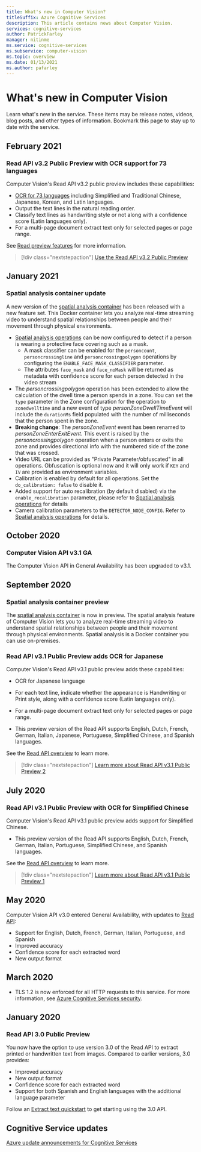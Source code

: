 ```yaml
---
title: What's new in Computer Vision?
titleSuffix: Azure Cognitive Services
description: This article contains news about Computer Vision.
services: cognitive-services
author: PatrickFarley
manager: nitinme
ms.service: cognitive-services
ms.subservice: computer-vision
ms.topic: overview
ms.date: 01/13/2021
ms.author: pafarley
---
```


# What's new in Computer Vision

Learn what's new in the service. These items may be release notes, videos, blog posts, and other types of information. Bookmark this page to stay up to date with the service.

## February 2021

### Read API v3.2 Public Preview with OCR support for 73 languages
Computer Vision's Read API v3.2 public preview includes these capabilities:
* [OCR for 73 languages](./language-support.md#optical-character-recognition-ocr) including Simplified and Traditional Chinese, Japanese, Korean, and Latin languages.
* Output the text lines in the natural reading order.
* Classify text lines as handwriting style or not along with a confidence score (Latin languages only).
* For a multi-page document extract text only for selected pages or page range.

See [Read preview features](concept-recognizing-text.md#natural-reading-order-output) for more information.

> [!div class="nextstepaction"]
> [Use the Read API v3.2 Public Preview](https://westus.dev.cognitive.microsoft.com/docs/services/computer-vision-v3-2-preview-2/operations/5d986960601faab4bf452005)


## January 2021

### Spatial analysis container update

A new version of the [spatial analysis container](spatial-analysis-container.md) has been released with a new feature set. This Docker container lets you analyze real-time streaming video to understand spatial relationships between people and their movement through physical environments. 

* [Spatial analysis operations](spatial-analysis-operations.md) can be now configured to detect if a person is wearing a protective face covering such as a mask. 
    * A mask classifier can be enabled for the `personcount`, `personcrossingline` and `personcrossingpolygon` operations by configuring the `ENABLE_FACE_MASK_CLASSIFIER` parameter.
    * The attributes `face_mask` and `face_noMask` will be returned as metadata with confidence score for each person detected in the video stream
* The *personcrossingpolygon* operation has been extended to allow the calculation of the dwell time a person spends in a zone. You can set the `type` parameter in the Zone configuration for the operation to `zonedwelltime` and a new event of type *personZoneDwellTimeEvent* will include the `durationMs` field populated with the number of milliseconds that the person spent in the zone.
* **Breaking change**: The *personZoneEvent* event has been renamed to *personZoneEnterExitEvent*. This event is raised by the *personcrossingpolygon* operation when a person enters or exits the zone and provides directional info with the numbered side of the zone that was crossed.
* Video URL can be provided as "Private Parameter/obfuscated" in all operations. Obfuscation is optional now and it will only work if `KEY` and `IV` are provided as environment variables.
* Calibration is enabled by default for all operations. Set the `do_calibration: false` to disable it.
* Added support for auto recalibration (by default disabled) via the `enable_recalibration` parameter, please refer to [Spatial analysis operations](https://docs.microsoft.com/azure/cognitive-services/computer-vision/spatial-analysis-operations) for details
* Camera calibration parameters to the `DETECTOR_NODE_CONFIG`. Refer to [Spatial analysis operations](https://docs.microsoft.com/azure/cognitive-services/computer-vision/spatial-analysis-operations) for details.


## October 2020

### Computer Vision API v3.1 GA

The Computer Vision API in General Availability has been upgraded to v3.1.

## September 2020

### Spatial analysis container preview

The [spatial analysis container](spatial-analysis-container.md) is now in preview. The spatial analysis feature of Computer Vision lets you to analyze real-time streaming video to understand spatial relationships between people and their movement through physical environments. Spatial analysis is a Docker container you can use on-premises. 

### Read API v3.1 Public Preview adds OCR for Japanese
Computer Vision's Read API v3.1 public preview adds these capabilities:
* OCR for Japanese language
* For each text line, indicate whether the appearance is Handwriting or Print style, along with a confidence score (Latin languages only).
* For a multi-page document extract text only for selected pages or page range.

* This preview version of the Read API supports English, Dutch, French, German, Italian, Japanese, Portuguese, Simplified Chinese, and Spanish languages.

See the [Read API overview](concept-recognizing-text.md) to learn more.

> [!div class="nextstepaction"]
> [Learn more about Read API v3.1 Public Preview 2](https://westus2.dev.cognitive.microsoft.com/docs/services/computer-vision-v3-1-preview-2/operations/5d986960601faab4bf452005)

## July 2020

### Read API v3.1 Public Preview with OCR for Simplified Chinese
Computer Vision's Read API v3.1 public preview adds support for Simplified Chinese.

* This preview version of the Read API supports English, Dutch, French, German, Italian, Portuguese, Simplified Chinese, and Spanish languages.

See the [Read API overview](concept-recognizing-text.md) to learn more.

> [!div class="nextstepaction"]
> [Learn more about Read API v3.1 Public Preview 1](https://westus.dev.cognitive.microsoft.com/docs/services/computer-vision-v3-1-preview-1/operations/5d986960601faab4bf452005)

## May 2020
Computer Vision API v3.0 entered General Availability, with updates to [Read API](concept-recognizing-text.md):

* Support for English, Dutch, French, German, Italian, Portuguese, and Spanish
* Improved accuracy
* Confidence score for each extracted word
* New output format

## March 2020

* TLS 1.2 is now enforced for all HTTP requests to this service. For more information, see [Azure Cognitive Services security](../cognitive-services-security.md).

## January 2020

### Read API 3.0 Public Preview

You now have the option to use version 3.0 of the Read API to extract printed or handwritten text from images. Compared to earlier versions, 3.0 provides:
* Improved accuracy
* New output format
* Confidence score for each extracted word
* Support for both Spanish and English languages with the additional language parameter

Follow an [Extract text quickstart](https://github.com/Azure-Samples/cognitive-services-quickstart-code/blob/master/dotnet/ComputerVision/REST/CSharp-hand-text.md?tabs=version-3) to get starting using the 3.0 API.

## Cognitive Service updates

[Azure update announcements for Cognitive Services](https://azure.microsoft.com/updates/?product=cognitive-services)
